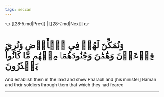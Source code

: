 ```yaml
---
tags: meccan
---
```


👈 [[28-5.md|Prev]] | [[28-7.md|Next]] 👉

# وَنُمَكِّنَ لَهُمۡ فِي ٱلۡأَرۡضِ وَنُرِيَ فِرۡعَوۡنَ وَهَٰمَٰنَ وَجُنُودَهُمَا مِنۡهُم مَّا كَانُواْ يَحۡذَرُونَ

And establish them in the land and show Pharaoh and [his minister] Haman and their soldiers through them that which they had feared

---

